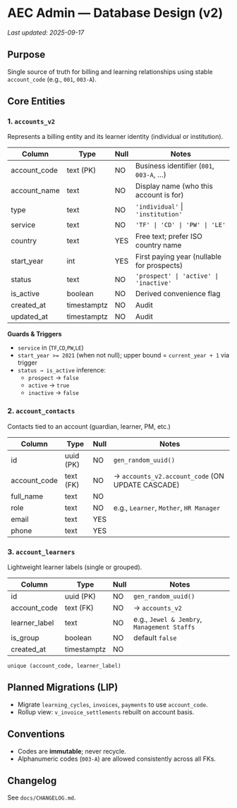 # AEC Admin — Database Design (v2)

_Last updated: 2025-09-17_

## Purpose
Single source of truth for billing and learning relationships using stable `account_code` (e.g., `001`, `003-A`).

## Core Entities

### 1. `accounts_v2`
Represents a billing entity and its learner identity (individual or institution).

| Column        | Type        | Null | Notes |
|---------------|-------------|------|-------|
| account_code  | text (PK)   | NO   | Business identifier (`001`, `003-A`, …) |
| account_name  | text        | NO   | Display name (who this account is for) |
| type          | text        | NO   | `'individual'` \| `'institution'` |
| service       | text        | NO   | `'TF' \| 'CD' \| 'PW' \| 'LE'` |
| country       | text        | YES  | Free text; prefer ISO country name |
| start_year    | int         | YES  | First paying year (nullable for prospects) |
| status        | text        | NO   | `'prospect' \| 'active' \| 'inactive'` |
| is_active     | boolean     | NO   | Derived convenience flag |
| created_at    | timestamptz | NO   | Audit |
| updated_at    | timestamptz | NO   | Audit |

**Guards & Triggers**
- `service` in (`TF`,`CD`,`PW`,`LE`)
- `start_year >= 2021` (when not null); upper bound = `current_year + 1` via trigger
- `status → is_active` inference:
  - `prospect` → `false`
  - `active` → `true`
  - `inactive` → `false`

### 2. `account_contacts`
Contacts tied to an account (guardian, learner, PM, etc.)

| Column       | Type        | Null | Notes |
|--------------|-------------|------|-------|
| id           | uuid (PK)   | NO   | `gen_random_uuid()` |
| account_code | text (FK)   | NO   | → `accounts_v2.account_code` (ON UPDATE CASCADE) |
| full_name    | text        | NO   | |
| role         | text        | NO   | e.g., `Learner`, `Mother`, `HR Manager` |
| email        | text        | YES  | |
| phone        | text        | YES  | |

### 3. `account_learners`
Lightweight learner labels (single or grouped).

| Column        | Type        | Null | Notes |
|---------------|-------------|------|-------|
| id            | uuid (PK)   | NO   | `gen_random_uuid()` |
| account_code  | text (FK)   | NO   | → `accounts_v2` |
| learner_label | text        | NO   | e.g., `Jewel & Jembry`, `Management Staffs` |
| is_group      | boolean     | NO   | default `false` |
| created_at    | timestamptz | NO   | |

`unique (account_code, learner_label)`

## Planned Migrations (LIP)
- Migrate `learning_cycles`, `invoices`, `payments` to use `account_code`.
- Rollup view: `v_invoice_settlements` rebuilt on account basis.

## Conventions
- Codes are **immutable**; never recycle.
- Alphanumeric codes (`003-A`) are allowed consistently across all FKs.

## Changelog
See `docs/CHANGELOG.md`.
